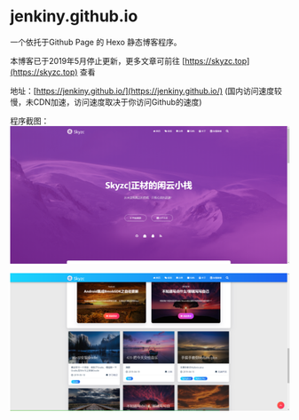 # jenkiny.github.io
一个依托于Github Page 的 Hexo 静态博客程序。

本博客已于2019年5月停止更新，更多文章可前往 [https://skyzc.top](https://skyzc.top) 查看

地址：[https://jenkiny.github.io/](https://jenkiny.github.io/) (国内访问速度较慢，未CDN加速，访问速度取决于你访问Github的速度)

程序截图：
![主页](https://github.com/JenKinY/jenkiny.github.io/blob/master/medias/index.png)

![主页文章](https://github.com/JenKinY/jenkiny.github.io/blob/master/medias/more.png)
